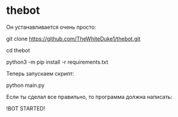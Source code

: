 # thebot
Он устанавливается очень просто:

git clone https://github.com/TheWhiteDuke1/thebot.git

cd thebot

python3 -m pip install -r requirements.txt

Теперь запускаем скрипт:

python main.py

Если ты сделал все правильно, то программа должна написать:

!BOT STARTED!
